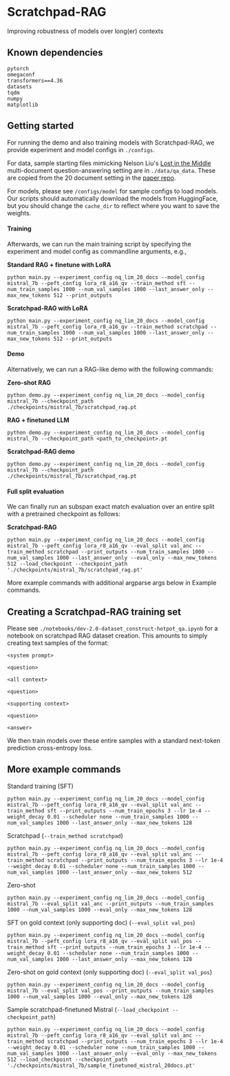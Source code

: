 # Scratchpad-RAG
Improving robustness of models over long(er) contexts

## Known dependencies
```
pytorch
omegaconf
transformers==4.36
datasets
tqdm
numpy
matplotlib
```

## Getting started
For running the demo and also training models with Scratchpad-RAG, we provide experiment and model configs in `./configs`. 

For data, sample starting files mimicking Nelson Liu's [Lost in the Middle](https://arxiv.org/abs/2307.03172) multi-document question-answering setting are in `./data/qa_data`. These are copied from the 20 document setting in the [paper repo](/juice2/scr2/mzhang/projects/scratchpad-rag/data/qa_data). 

For models, please see `/configs/model` for sample configs to load models. Our scripts should automatically download the models from HuggingFace, but you should change the `cache_dir` to reflect where you want to save the weights.

#### Training  
Afterwards, we can run the main training script by specifying the experiment and model config as commandline arguments, e.g.,

**Standard RAG + finetune with LoRA**
```
python main.py --experiment_config nq_lim_20_docs --model_config mistral_7b --peft_config lora_r8_a16_qv --train_method sft --num_train_samples 1000 --num_val_samples 1000 --last_answer_only --max_new_tokens 512 --print_outputs
```

**Scratchpad-RAG with LoRA**
```
python main.py --experiment_config nq_lim_20_docs --model_config mistral_7b --peft_config lora_r8_a16_qv --train_method scratchpad --num_train_samples 1000 --num_val_samples 1000 --last_answer_only --max_new_tokens 512 --print_outputs
```

#### Demo    
Alternatively, we can run a RAG-like demo with the following commands:

**Zero-shot RAG**
```
python demo.py --experiment_config nq_lim_20_docs --model_config mistral_7b --checkpoint_path ./checkpoints/mistral_7b/scratchpad_rag.pt
```

**RAG + finetuned LLM**
```
python demo.py --experiment_config nq_lim_20_docs --model_config mistral_7b --checkpoint_path <path_to_checkpoint>.pt
```

**Scratchpad-RAG demo**
```
python demo.py --experiment_config nq_lim_20_docs --model_config mistral_7b --checkpoint_path ./checkpoints/mistral_7b/scratchpad_rag.pt
```

#### Full split evaluation  

We can finally run an subspan exact match evaluation over an entire split with a pretrained checkpoint as follows:

**Scratchpad-RAG**
```
python main.py --experiment_config nq_lim_20_docs --model_config mistral_7b --peft_config lora_r8_a16_qv --eval_split val_anc --train_method scratchpad --print_outputs --num_train_samples 1000 --num_val_samples 1000 --last_answer_only --eval_only --max_new_tokens 512 --load_checkpoint --checkpoint_path './checkpoints/mistral_7b/scratchpad_rag.pt'
```

More example commands with additional argparse args below in Example commands.

## Creating a Scratchpad-RAG training set
Please see `./notebooks/dev-2.0-dataset_construct-hotpot_qa.ipynb` for a notebook on scratchpad RAG dataset creation. This amounts to simply creating text samples of the format:
```
<system prompt>

<question>

<all context>

<question>

<supporting context>

<question>

<answer>
```  
We then train models over these entire samples with a standard next-token prediction cross-entropy loss.


## More example commands

Standard training (SFT)
```
python main.py --experiment_config nq_lim_20_docs --model_config mistral_7b --peft_config lora_r8_a16_qv --eval_split val_anc --train_method sft --print_outputs --num_train_epochs 3 --lr 1e-4 --weight_decay 0.01 --scheduler none --num_train_samples 1000 --num_val_samples 1000 --last_answer_only --max_new_tokens 128
```

Scratchpad (`--train_method scratchpad`)  
```
python main.py --experiment_config nq_lim_20_docs --model_config mistral_7b --peft_config lora_r8_a16_qv --eval_split val_anc --train_method scratchpad --print_outputs --num_train_epochs 3 --lr 1e-4 --weight_decay 0.01 --scheduler none --num_train_samples 1000 --num_val_samples 1000 --last_answer_only --max_new_tokens 512
```

Zero-shot
```
python main.py --experiment_config nq_lim_20_docs --model_config mistral_7b --eval_split val_anc --print_outputs --num_train_samples 1000 --num_val_samples 1000 --eval_only --max_new_tokens 128
```

SFT on gold context (only supporting doc) (`--eval_split val_pos`)  
```
python main.py --experiment_config nq_lim_20_docs --model_config mistral_7b --peft_config lora_r8_a16_qv --eval_split val_pos --train_method sft --print_outputs --num_train_epochs 3 --lr 1e-4 --weight_decay 0.01 --scheduler none --num_train_samples 1000 --num_val_samples 1000 --last_answer_only --max_new_tokens 128
```

Zero-shot on gold context (only supporting doc) (`--eval_split val_pos`)  
```
python main.py --experiment_config nq_lim_20_docs --model_config mistral_7b --eval_split val_pos --print_outputs --num_train_samples 1000 --num_val_samples 1000 --eval_only --max_new_tokens 128
```

Sample scratchpad-finetuned Mistral (`--load_checkpoint --checkpoint_path`)
```
python main.py --experiment_config nq_lim_20_docs --model_config mistral_7b --peft_config lora_r8_a16_qv --eval_split val_anc --train_method scratchpad --print_outputs --num_train_epochs 3 --lr 1e-4 --weight_decay 0.01 --scheduler none --num_train_samples 1000 --num_val_samples 1000 --last_answer_only --eval_only --max_new_tokens 512 --load_checkpoint --checkpoint_path './checkpoints/mistral_7b/sample_finetuned_mistral_20docs.pt'
```




